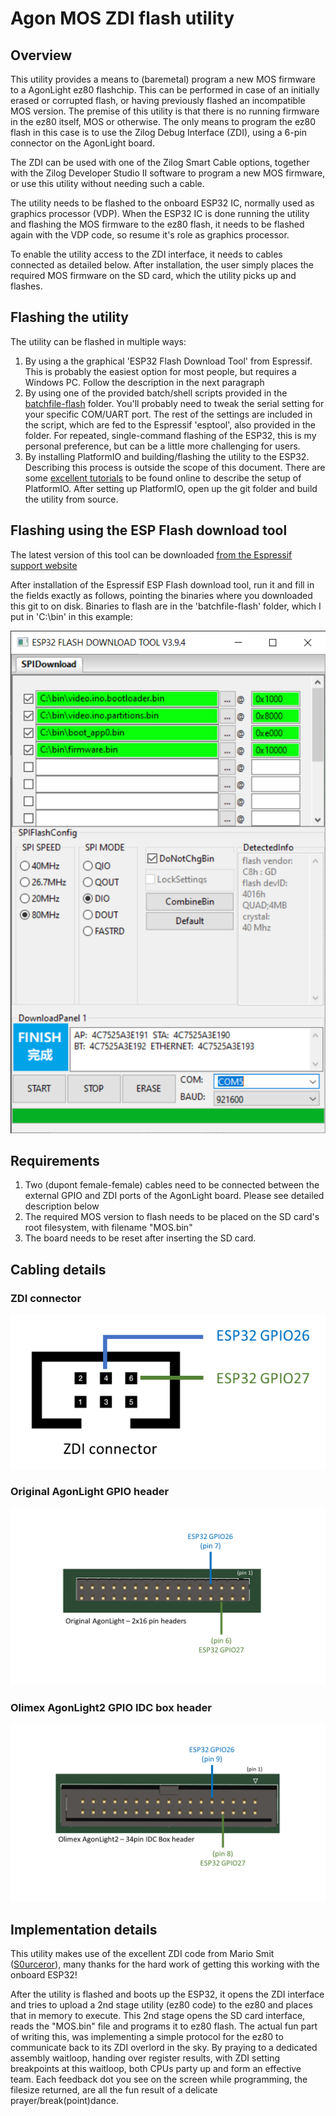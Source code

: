 # Agon MOS ZDI flash utility
## Overview
This utility provides a means to (baremetal) program a new MOS firmware to a AgonLight ez80 flashchip. This can be performed in case of an initially erased or corrupted flash, or having previously flashed an incompatible MOS version.
The premise of this utility is that there is no running firmware in the ez80 itself, MOS or otherwise. The only means to program the ez80 flash in this case is to use the Zilog Debug Interface (ZDI), using a 6-pin connector on the AgonLight board.

The ZDI can be used with one of the Zilog Smart Cable options, together with the Zilog Developer Studio II software to program a new MOS firmware, or use this utility without needing such a cable.

The utility needs to be flashed to the onboard ESP32 IC, normally used as graphics processor (VDP). When the ESP32 IC is done running the utility and flashing the MOS firmware to the ez80 flash, it needs to be flashed again with the VDP code, so resume it's role as graphics processor.

To enable the utility access to the ZDI interface, it needs to cables connected as detailed below. After installation, the user simply places the required MOS firmware on the SD card, which the utility picks up and flashes.

## Flashing the utility
The utility can be flashed in multiple ways:
1. By using a the graphical 'ESP32 Flash Download Tool' from Espressif. This is probably the easiest option for most people, but requires a Windows PC. Follow the description in the next paragraph
2. By using one of the provided batch/shell scripts provided in the [batchfile-flash](https://github.com/envenomator/agon-vdpflash/tree/master/batchfile-flash) folder. You'll probably need to tweak the serial setting for your specific COM/UART port. The rest of the settings are included in the script, which are fed to the Espressif 'esptool', also provided in the folder. For repeated, single-command flashing of the ESP32, this is my personal preference, but can be a little more challenging for users.
3. By installing PlatformIO and building/flashing the utility to the ESP32. Describing this process is outside the scope of this document. There are some [excellent tutorials](https://randomnerdtutorials.com/vs-code-platformio-ide-esp32-esp8266-arduino/) to be found online to describe the setup of PlatformIO. After setting up PlatformIO, open up the git folder and build the utility from source.

## Flashing using the ESP Flash download tool
The latest version of this tool can be downloaded [from the Espressif support website](https://www.espressif.com/en/support/download/other-tools?keys=&field_type_tid%5B%5D=13)

After installation of the Espressif ESP Flash download tool, run it and fill in the fields exactly as follows, pointing the binaries where you downloaded this git to on disk. Binaries to flash are in the 'batchfile-flash' folder, which I put in 'C:\bin' in this example:

![espressif settings](/media/esp32flash.PNG)

## Requirements
1. Two (dupont female-female) cables need to be connected between the external GPIO and ZDI ports of the AgonLight board. Please see detailed description below
2. The required MOS version to flash needs to be placed on the SD card's root filesystem, with filename "MOS.bin"
3. The board needs to be reset after inserting the SD card.

## Cabling details
### ZDI connector
![zdi connector](/media/zdi.png)

### Original AgonLight GPIO header
![agonlight](/media/originalagonlight.png)

### Olimex AgonLight2 GPIO IDC box header
![agonlight2](/media/olimexagonlight2.png)

## Implementation details
This utility makes use of the excellent ZDI code from Mario Smit ([S0urceror](https://github.com/S0urceror/AgonElectronHAL)), many thanks for the hard work of getting this working with the onboard ESP32!

After the utility is flashed and boots up the ESP32, it opens the ZDI interface and tries to upload a 2nd stage utility (ez80 code) to the ez80 and places that in memory to execute. This 2nd stage opens the SD card interface, reads the "MOS.bin" file and programs it to ez80 flash.
The actual fun part of writing this, was implementing a simple protocol for the ez80 to communicate back to its ZDI overlord in the sky. By praying to a dedicated assembly waitloop, handing over register results, with ZDI setting breakpoints at this waitloop, both CPUs party up and form an effective team. Each feedback dot you see on the screen while programming, the filesize returned, are all the fun result of a delicate prayer/break(point)dance.